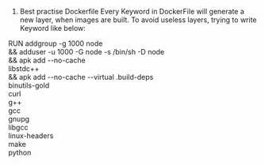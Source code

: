 1) Best practise Dockerfile
Every Keyword in DockerFile will generate a new layer, when images are built.
To avoid useless layers, trying to write Keyword like below:

RUN addgroup -g 1000 node \
    && adduser -u 1000 -G node -s /bin/sh -D node \
    && apk add --no-cache \
        libstdc++ \
    && apk add --no-cache --virtual .build-deps \
        binutils-gold \
        curl \
        g++ \
        gcc \
        gnupg \
        libgcc \
        linux-headers \
        make \
        python